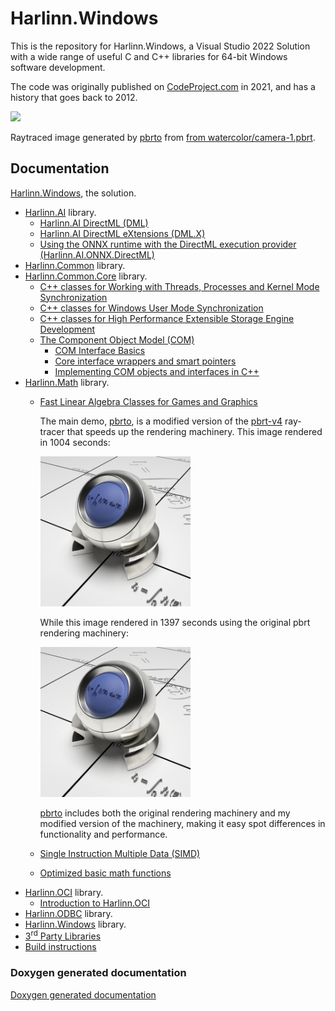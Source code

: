 ﻿# Harlinn.Windows

This is the repository for Harlinn.Windows, a Visual Studio 2022 Solution with a wide range of useful C and C++ libraries for 64-bit Windows software development. 

The code was originally published on [CodeProject.com](https://www.codeproject.com/Articles/5319700/Harlinn-Windows-A-Visual-Studio-2022-Solution) 
in 2021, and has a history that goes back to 2012.

<img src="./Readme/Images/watercolor.png" width="1024"/>

Raytraced image generated by [pbrto](https://github.com/Harlinn/Harlinn.Windows/tree/master/Examples/Core/Math/pbrto) from [from watercolor/camera-1.pbrt](https://github.com/mmp/pbrt-v4-scenes/tree/master/watercolor/camera-1.pbrt).

## Documentation

[Harlinn.Windows](https://harlinn.github.io/Cpp/Harlinn.Windows/Harlinn.Windows.html), the solution.
- [Harlinn.AI](https://harlinn.github.io/Cpp/Harlinn.Windows/Harlinn.AI/Harlinn.AI.html) library.
  - [Harlinn.AI DirectML (DML)](https://harlinn.github.io/Cpp/Harlinn.Windows/Harlinn.AI/Harlinn.AI.DML.html)
  - [Harlinn.AI DirectML eXtensions (DML.X)](https://harlinn.github.io/Cpp/Harlinn.Windows/Harlinn.AI/Harlinn.AI.DML.X.html)
  - [Using the ONNX runtime with the DirectML execution provider (Harlinn.AI.ONNX.DirectML)](https://harlinn.github.io/Cpp/Harlinn.Windows/Harlinn.AI/Harlinn.AI.ONNX.DirectML.html)
- [Harlinn.Common]() library.
- [Harlinn.Common.Core](https://harlinn.github.io/Cpp/Harlinn.Windows/Harlinn.Common.Core/Harlinn.Common.Core.html) library.
  - [C++ classes for Working with Threads, Processes and Kernel Mode Synchronization](https://harlinn.github.io/Cpp/Harlinn.Windows/Harlinn.Common.Core/WindowsSynchronization.html)
  - [C++ classes for Windows User Mode Synchronization](https://harlinn.github.io/Cpp/Harlinn.Windows/Harlinn.Common.Core/UserModeWindowsSynchronization.html)
  - [C++ classes for High Performance Extensible Storage Engine Development](https://harlinn.github.io/Cpp/Harlinn.Windows/Harlinn.Common.Core/ESE/EsePart1.html)
  - [The Component Object Model (COM)](https://harlinn.github.io/Cpp/Harlinn.Windows/Harlinn.Common.Core/COM/COM.html)
    - [COM Interface Basics](https://harlinn.github.io/Cpp/Harlinn.Windows/Harlinn.Common.Core/COM/COMInterfaceBasics.html)
    - [Core interface wrappers and smart pointers](https://harlinn.github.io/Cpp/Harlinn.Windows/Harlinn.Common.Core/COM/COMCoreWrappers.html)
    - [Implementing COM objects and interfaces in C++](https://harlinn.github.io/Cpp/Harlinn.Windows/Harlinn.Common.Core/COM/COMImplentingInterfaces.html)
- [Harlinn.Math]() library.
  - [Fast Linear Algebra Classes for Games and Graphics](https://harlinn.github.io/Cpp/Cpp/Math/FastLinearAlgebra.html)
    
    The main demo, [pbrto](https://github.com/Harlinn/Harlinn.Windows/tree/master/Examples/Core/Math/pbrto), 
    is a modified version of the [pbrt-v4](https://github.com/mmp/pbrt-v4) ray-tracer
    that speeds up the rendering machinery. This image rendered in 1004 seconds:
    
    <img src="./Readme/Images/lte-orb-silver.png" width="240"/>
   
    While this image rendered in 1397 seconds using the original pbrt rendering machinery:

    <img src="./Readme/Images/lte-orb-silver2.png" width="240"/>

    [pbrto](https://github.com/Harlinn/Harlinn.Windows/tree/master/Examples/Core/Math/pbrto) 
    includes both the original rendering machinery and my modified version of the machinery, making it easy 
    spot differences in functionality and performance.  
   
  - [Single Instruction Multiple Data (SIMD)](https://harlinn.github.io/Cpp/Cpp/Math/SimdOperations.html)
  - [Optimized basic math functions](https://harlinn.github.io/Cpp/Cpp/Math/BasicMath.html)
- [Harlinn.OCI](https://harlinn.github.io/Cpp/Harlinn.Windows/Harlinn.OCI/Harlinn.OCI.html) library.
  - [Introduction to Harlinn.OCI](https://harlinn.github.io/Cpp/Harlinn.Windows/Harlinn.OCI/Harlinn.OCI.Introduction.html)
- [Harlinn.ODBC](https://harlinn.github.io/Cpp/Harlinn.Windows/Harlinn.ODBC/Harlinn.ODBC.html) library.
- [Harlinn.Windows](https://harlinn.github.io/Cpp/Harlinn.Windows/Harlinn.Windows/Harlinn.Windows.html) library.
- [3<sup>rd</sup> Party Libraries](https://harlinn.github.io/Cpp/Harlinn.Windows/3rdParty/3rdParty.html)
- [Build instructions](./Readme/Build.md)

### Doxygen generated documentation


[Doxygen generated documentation](https://harlinn.github.io/Doxygen/index.html)